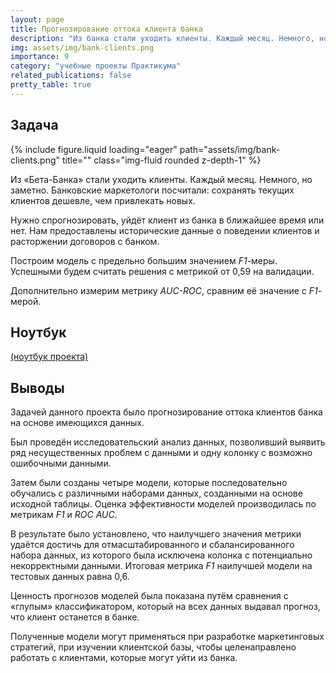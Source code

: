 ```yaml
---
layout: page
title: Прогнозирование оттока клиента банка
description: "Из банка стали уходить клиенты. Каждый месяц. Немного, но заметно. Банковские маркетологи посчитали: сохранять текущих клиентов дешевле, чем привлекать новых. Нужно спрогнозировать, уйдёт клиент из банка в ближайшее время или нет. Предоставлены исторические данные о поведении клиентов и расторжении договоров с банком."
img: assets/img/bank-clients.png
importance: 9
category: "учебные проекты Практикума"
related_publications: false
pretty_table: true
---
```


## Задача

<div class="row">
    <div class="col-sm mt-3 mt-md-0">
        {% include figure.liquid loading="eager" path="assets/img/bank-clients.png" title="" class="img-fluid rounded z-depth-1" %}
    </div>
</div>

Из «Бета-Банка» стали уходить клиенты. Каждый месяц. Немного, но заметно. Банковские маркетологи посчитали: сохранять текущих клиентов дешевле, чем привлекать новых.

Нужно спрогнозировать, уйдёт клиент из банка в ближайшее время или нет. Нам предоставлены исторические данные о поведении клиентов и расторжении договоров с банком.

Построим модель с предельно большим значением _F1_-меры. Успешными будем считать решения с метрикой от 0,59 на валидации.

Дополнительно измерим метрику _AUC-ROC_, сравним её значение с _F1_-мерой.

## Ноутбук

[(ноутбук проекта)](https://github.com/onixlas/DS_portfolio/tree/main/ML_p7_bank_churn/bank_customers.ipynb)

## Выводы

Задачей данного проекта было прогнозирование оттока клиентов банка на основе имеющихся данных.

Был проведён исследовательский анализ данных, позволивший выявить ряд несущественных проблем с данными и одну колонку с возможно ошибочными данными.

Затем были созданы четыре модели, которые последовательно обучались с различными наборами данных, созданными на основе исходной таблицы. Оценка эффективности моделей производилась по метрикам _F1_ и _ROC AUC_.

В результате было установлено, что наилучшего значения метрики удаётся достичь для отмасштабированного и сбалансированного набора данных, из которого была исключена колонка с потенциально некорректными данными. Итоговая метрика _F1_ наилучшей модели на тестовых данных равна 0,6.

Ценность прогнозов моделей была показана путём сравнения с «глупым» классификатором, который на всех данных выдавал прогноз, что клиент останется в банке.

Полученные модели могут применяться при разработке маркетинговых стратегий, при изучении клиентской базы, чтобы целенаправлено работать с клиентами, которые могут уйти из банка.
